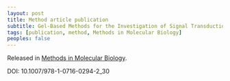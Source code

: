```yaml
---
layout: post
title: Method article publication
subtitle: Gel-Based Methods for the Investigation of Signal Transduction Pathways in Trypanosoma brucei
tags: [publication, method, Methods in Molecular Biology]
peoples: false
---
```


Released in [Methods in Molecular Biology](https://link.springer.com/protocol/10.1007/978-1-0716-0294-2_30).

DOI: 10.1007/978-1-0716-0294-2_30
